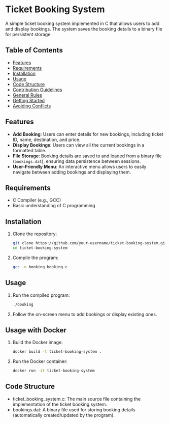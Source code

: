 # Ticket Booking System

A simple ticket booking system implemented in C that allows users to add and display bookings. The system saves the booking details to a binary file for persistent storage.


## Table of Contents

- [Features](#features)
- [Requirements](#requirements)
- [Installation](#installation)
- [Usage](#usage)
- [Code Structure](#code-structure)
- [Contribution Guidelines](#contribution-guidelines-)
- [General Rules](#general-rules)
- [Getting Started](#getting-started-)
- [Avoiding Conflicts](#avoiding-conflicts-syncing-your-fork)


## Features

- **Add Booking**: Users can enter details for new bookings, including ticket ID, name, destination, and price.
- **Display Bookings**: Users can view all the current bookings in a formatted table.
- **File Storage**: Booking details are saved to and loaded from a binary file (`bookings.dat`), ensuring data persistence between sessions.
- **User-Friendly Menu**: An interactive menu allows users to easily navigate between adding bookings and displaying them.

## Requirements

- C Compiler (e.g., GCC)
- Basic understanding of C programming

## Installation

1. Clone the repository:

   ```bash
   git clone https://github.com/your-username/ticket-booking-system.git
   cd ticket-booking-system
   ```

2. Compile the program:
   ```bash
   gcc -o booking booking.c
   ```

## Usage
1. Run the compiled program:
   ```bash
   ./booking
   ```

2. Follow the on-screen menu to add bookings or display existing ones.


## Usage with Docker

1. Build the Docker image:

   ```bash
   docker build -t ticket-booking-system .
   ```

2. Run the Docker container:

   ```bash
   docker run -it ticket-booking-system
   ```
   

## Code Structure
- ticket_booking_system.c: The main source file containing the implementation of the ticket booking system.
- bookings.dat: A binary file used for storing booking details (automatically created/updated by the program).

  
